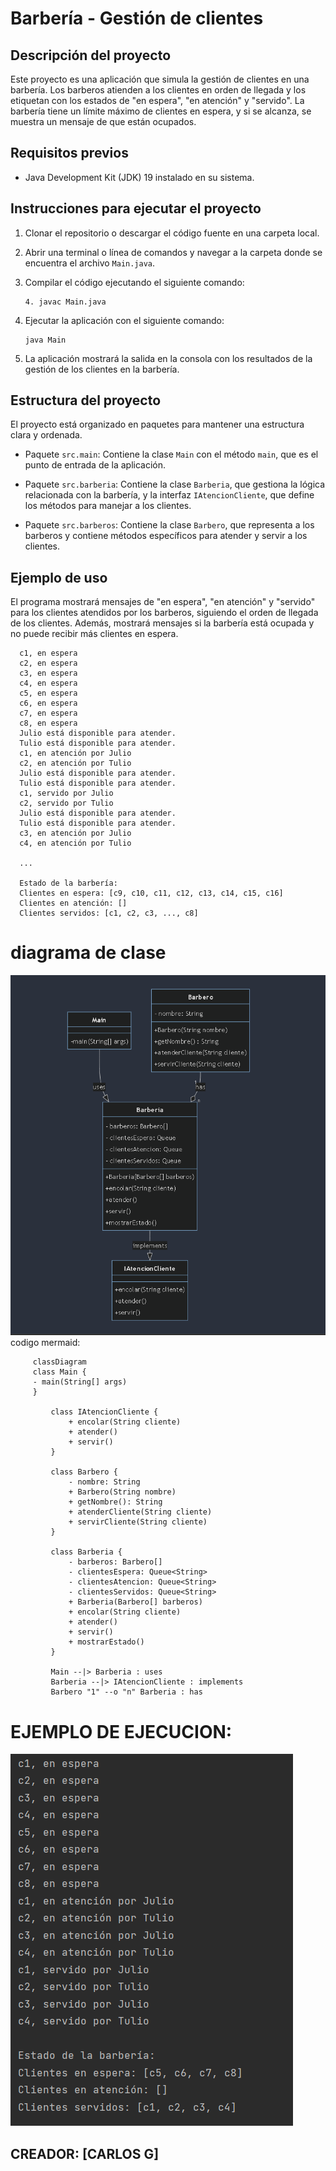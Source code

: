 # Barbería - Gestión de clientes

## Descripción del proyecto

Este proyecto es una aplicación que simula la gestión de clientes en una barbería. Los barberos atienden a los clientes en orden de llegada y los etiquetan con los estados de "en espera", "en atención" y "servido". La barbería tiene un límite máximo de clientes en espera, y si se alcanza, se muestra un mensaje de que están ocupados.

## Requisitos previos

- Java Development Kit (JDK) 19 instalado en su sistema.

## Instrucciones para ejecutar el proyecto

1. Clonar el repositorio o descargar el código fuente en una carpeta local.

2. Abrir una terminal o línea de comandos y navegar a la carpeta donde se encuentra el archivo `Main.java`.

3. Compilar el código ejecutando el siguiente comando:
   
       4. javac Main.java


4. Ejecutar la aplicación con el siguiente comando:
   
       java Main


5. La aplicación mostrará la salida en la consola con los resultados de la gestión de los clientes en la barbería.

## Estructura del proyecto

El proyecto está organizado en paquetes para mantener una estructura clara y ordenada.

- Paquete `src.main`: Contiene la clase `Main` con el método `main`, que es el punto de entrada de la aplicación.

- Paquete `src.barberia`: Contiene la clase `Barberia`, que gestiona la lógica relacionada con la barbería, y la interfaz `IAtencionCliente`, que define los métodos para manejar a los clientes.

- Paquete `src.barberos`: Contiene la clase `Barbero`, que representa a los barberos y contiene métodos específicos para atender y servir a los clientes.

## Ejemplo de uso

El programa mostrará mensajes de "en espera", "en atención" y "servido" para los clientes atendidos por los barberos, siguiendo el orden de llegada de los clientes. Además, mostrará mensajes si la barbería está ocupada y no puede recibir más clientes en espera.

      c1, en espera
      c2, en espera
      c3, en espera
      c4, en espera
      c5, en espera
      c6, en espera
      c7, en espera
      c8, en espera
      Julio está disponible para atender.
      Tulio está disponible para atender.
      c1, en atención por Julio
      c2, en atención por Tulio
      Julio está disponible para atender.
      Tulio está disponible para atender.
      c1, servido por Julio
      c2, servido por Tulio
      Julio está disponible para atender.
      Tulio está disponible para atender.
      c3, en atención por Julio
      c4, en atención por Tulio
      
      ...
      
      Estado de la barbería:
      Clientes en espera: [c9, c10, c11, c12, c13, c14, c15, c16]
      Clientes en atención: []
      Clientes servidos: [c1, c2, c3, ..., c8]


# diagrama de clase
![img.png](src/img/img.png)
codigo mermaid:   

         classDiagram
         class Main {
         - main(String[] args)
         }
         
             class IAtencionCliente {
                 + encolar(String cliente)
                 + atender()
                 + servir()
             }
         
             class Barbero {
                 - nombre: String
                 + Barbero(String nombre)
                 + getNombre(): String
                 + atenderCliente(String cliente)
                 + servirCliente(String cliente)
             }
         
             class Barberia {
                 - barberos: Barbero[]
                 - clientesEspera: Queue<String>
                 - clientesAtencion: Queue<String>
                 - clientesServidos: Queue<String>
                 + Barberia(Barbero[] barberos)
                 + encolar(String cliente)
                 + atender()
                 + servir()
                 + mostrarEstado()
             }
         
             Main --|> Barberia : uses
             Barberia --|> IAtencionCliente : implements
             Barbero "1" --o "n" Barberia : has


# EJEMPLO DE EJECUCION:
![img_1.png](src/img/img_1.png)


## CREADOR: [CARLOS G]